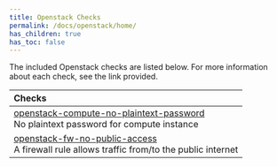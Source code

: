 ```yaml
---
title: Openstack Checks
permalink: /docs/openstack/home/
has_children: true
has_toc: false
---
```


The included Openstack checks are listed below. For more information about each check, see the link provided.

| Checks |
|:------------|
|[openstack-compute-no-plaintext-password](/docs/openstack/compute/no-plaintext-password)<br>No plaintext password for compute instance|
|[openstack-fw-no-public-access](/docs/openstack/fw/no-public-access)<br>A firewall rule allows traffic from/to the public internet|

